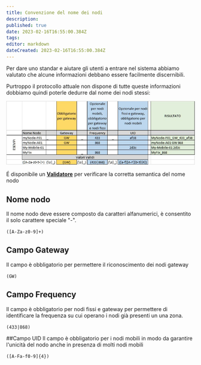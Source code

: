 ```yaml
---
title: Convenzione del nome dei nodi
description: 
published: true
date: 2023-02-16T16:55:00.384Z
tags: 
editor: markdown
dateCreated: 2023-02-16T16:55:00.384Z
---
```


Per dare uno standar e aiutare gli utenti a entrare nel sistema abbiamo valutato che alcune informazioni debbano essere facilmente discernibili.

Purtroppo il protocollo attuale non dispone di tutte queste informazioni dobbiamo quindi poterle dedurre dal nome dei nodi stessi:

![namingconvention.jpg](/namingconvention.jpg)

É disponibile un **[Validatore](https://map.loraitalia.it/?page=validator)** per verificare la corretta semantica del nome nodo

## Nome nodo
Il nome nodo deve essere composto da caratteri alfanumerici, è consentito il solo carattere speciale "-".

```regexp
([A-Za-z0-9]+)
```

## Campo Gateway
Il campo è obbligatorio per permettere il riconoscimento dei nodi gateway

```regexp
(GW)
```

## Campo Frequency
Il campo è obbligatorio per nodi fissi e gateway per permettere di identificare la frequenza su cui operano i nodi già presenti un una zona.

```regexp
(433|868)
```

##Campo UID
Il campo è obbligatorio per i nodi mobili in modo da garantire l'unicità del nodo anche in presenza di molti nodi mobili

```regexp
([A-Fa-f0-9]{4})
```